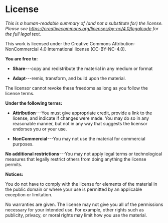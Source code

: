 # License

*This is a human-readable summary of (and not a substitute for) the license.
Please see <https://creativecommons.org/licenses/by-nc/4.0/legalcode> for the full legal text.*

This work is licensed under the Creative Commons Attribution-NonCommercial 4.0
International license (CC-BY-NC-4.0).

**You are free to:**

- **Share**---copy and redistribute the material in any medium or
  format

- **Adapt**---remix, transform, and build upon the material.

The licensor cannot revoke these freedoms as long as you follow the
license terms.

**Under the following terms:**

- **Attribution**---You must give appropriate credit, provide a link
  to the license, and indicate if changes were made. You may do so in
  any reasonable manner, but not in any way that suggests the licensor
  endorses you or your use.

- **NonCommercial**---You may not use the material for commercial purposes.

**No additional restrictions**---You may not apply legal terms or technological
measures that legally restrict others from doing anything the license permits.

**Notices:**

You do not have to comply with the license for elements of the
material in the public domain or where your use is permitted by an
applicable exception or limitation.

No warranties are given. The license may not give you all of the
permissions necessary for your intended use. For example, other rights
such as publicity, privacy, or moral rights may limit how you use the
material.
